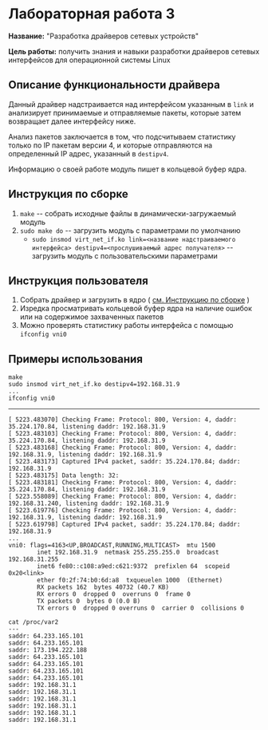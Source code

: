 # Лабораторная работа 3

**Название:** "Разработка драйверов сетевых устройств"

**Цель работы:** получить знания и навыки разработки драйверов сетевых интерфейсов для операционной системы Linux

## Описание функциональности драйвера

Данный драйвер надстраивается над интерфейсом указанным в `link` и анализирует принимаемые и отправляемые пакеты, которые затем возвращает далее интерфейсу ниже.

Анализ пакетов заключается в том, что подсчитываем статистику только по IP пакетам версии 4, и которые отправляются на определенный IP адрес, указанный в `destipv4`.

Информацию о своей работе модуль пишет в кольцевой буфер ядра.

## Инструкция по сборке

1. `make` -- собрать исходные файлы в динамически-загружаемый модуль
2. `sudo make do` -- загрузить модуль с параметрами по умолчанию
    + `sudo insmod virt_net_if.ko link=<название надстраиваемого интерфейса> destipv4=<прослушиваемый адрес получателя>` -- загрузить  модуль с пользовательскими параметрами

## Инструкция пользователя

1. Собрать драйвер и загрузить в ядро ( [см. Инструкцию по сборке](#инструкция-по-сборке) )
2. Изредка просматривать кольцевой буфер ядра на наличие ошибок или на содержимое захваченных пакетов
3. Можно проверять статистику работы интерфейса с помощью `ifconfig vni0`

## Примеры использования

```
make
sudo insmod virt_net_if.ko destipv4=192.168.31.9
...
ifconfig vni0
```
---
```
[ 5223.483070] Checking Frame: Protocol: 800, Version: 4, daddr: 35.224.170.84, listening daddr: 192.168.31.9
[ 5223.483103] Checking Frame: Protocol: 800, Version: 4, daddr: 35.224.170.84, listening daddr: 192.168.31.9
[ 5223.483168] Checking Frame: Protocol: 800, Version: 4, daddr: 192.168.31.9, listening daddr: 192.168.31.9
[ 5223.483173] Captured IPv4 packet, saddr: 35.224.170.84; daddr: 192.168.31.9
[ 5223.483175] Data length: 32:
[ 5223.483181] Checking Frame: Protocol: 800, Version: 4, daddr: 35.224.170.84, listening daddr: 192.168.31.9
[ 5223.558089] Checking Frame: Protocol: 800, Version: 4, daddr: 192.168.31.240, listening daddr: 192.168.31.9
[ 5223.619776] Checking Frame: Protocol: 800, Version: 4, daddr: 192.168.31.9, listening daddr: 192.168.31.9
[ 5223.619798] Captured IPv4 packet, saddr: 35.224.170.84; daddr: 192.168.31.9
...
vni0: flags=4163<UP,BROADCAST,RUNNING,MULTICAST>  mtu 1500
        inet 192.168.31.9  netmask 255.255.255.0  broadcast 192.168.31.255
        inet6 fe80::c108:a9ed:c621:9372  prefixlen 64  scopeid 0x20<link>
        ether f0:2f:74:b0:6d:a8  txqueuelen 1000  (Ethernet)
        RX packets 162  bytes 40732 (40.7 KB)
        RX errors 0  dropped 0  overruns 0  frame 0
        TX packets 0  bytes 0 (0.0 B)
        TX errors 0  dropped 0 overruns 0  carrier 0  collisions 0

```

```
cat /proc/var2
---
saddr: 64.233.165.101
saddr: 64.233.165.101
saddr: 173.194.222.188
saddr: 64.233.165.101
saddr: 64.233.165.101
saddr: 64.233.165.101
saddr: 64.233.165.101
saddr: 192.168.31.1
saddr: 192.168.31.1
saddr: 192.168.31.1
saddr: 192.168.31.1
saddr: 192.168.31.1
saddr: 192.168.31.1

```
